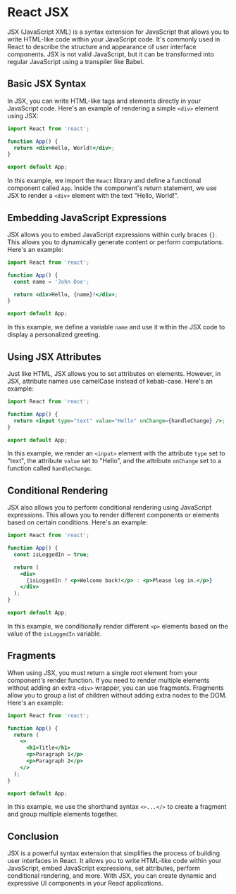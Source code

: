 # React JSX

JSX (JavaScript XML) is a syntax extension for JavaScript that allows you to write HTML-like code within your JavaScript code. It's commonly used in React to describe the structure and appearance of user interface components. JSX is not valid JavaScript, but it can be transformed into regular JavaScript using a transpiler like Babel.

## Basic JSX Syntax

In JSX, you can write HTML-like tags and elements directly in your JavaScript code. Here's an example of rendering a simple `<div>` element using JSX:

```jsx
import React from 'react';

function App() {
  return <div>Hello, World!</div>;
}

export default App;
```

In this example, we import the `React` library and define a functional component called `App`. Inside the component's return statement, we use JSX to render a `<div>` element with the text "Hello, World!".

## Embedding JavaScript Expressions

JSX allows you to embed JavaScript expressions within curly braces `{}`. This allows you to dynamically generate content or perform computations. Here's an example:

```jsx
import React from 'react';

function App() {
  const name = 'John Doe';

  return <div>Hello, {name}!</div>;
}

export default App;
```

In this example, we define a variable `name` and use it within the JSX code to display a personalized greeting.

## Using JSX Attributes

Just like HTML, JSX allows you to set attributes on elements. However, in JSX, attribute names use camelCase instead of kebab-case. Here's an example:

```jsx
import React from 'react';

function App() {
  return <input type="text" value="Hello" onChange={handleChange} />;
}

export default App;
```

In this example, we render an `<input>` element with the attribute `type` set to "text", the attribute `value` set to "Hello", and the attribute `onChange` set to a function called `handleChange`.

## Conditional Rendering

JSX also allows you to perform conditional rendering using JavaScript expressions. This allows you to render different components or elements based on certain conditions. Here's an example:

```jsx
import React from 'react';

function App() {
  const isLoggedIn = true;

  return (
    <div>
      {isLoggedIn ? <p>Welcome back!</p> : <p>Please log in.</p>}
    </div>
  );
}

export default App;
```

In this example, we conditionally render different `<p>` elements based on the value of the `isLoggedIn` variable.

## Fragments

When using JSX, you must return a single root element from your component's render function. If you need to render multiple elements without adding an extra `<div>` wrapper, you can use fragments. Fragments allow you to group a list of children without adding extra nodes to the DOM. Here's an example:

```jsx
import React from 'react';

function App() {
  return (
    <>
      <h1>Title</h1>
      <p>Paragraph 1</p>
      <p>Paragraph 2</p>
    </>
  );
}

export default App;
```

In this example, we use the shorthand syntax `<>...</>` to create a fragment and group multiple elements together.

## Conclusion

JSX is a powerful syntax extension that simplifies the process of building user interfaces in React. It allows you to write HTML-like code within your JavaScript, embed JavaScript expressions, set attributes, perform conditional rendering, and more. With JSX, you can create dynamic and expressive UI components in your React applications.
